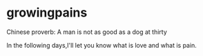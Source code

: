 # growingpains
Chinese proverb: A man is not as good as a dog at thirty

In the following days,I'll let you know what is love and what is pain.
